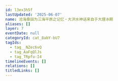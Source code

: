 ```yaml
---
id: l3ex3h5f
lastUpdated: '2025-06-07'
name: 沧海桑田为三海平原之记忆・大洪水神话来自于大理冰期
aliases: []
layer: 7
eventDate: null
categoryId: cat_8abY-bU7
tagIds:
  - tag__NZec6vQ
  - tag_AaFqQlJs
  - tag_TRpfu-I4
timelineEvents: []
relations: []
titledLinks: []
---
```


